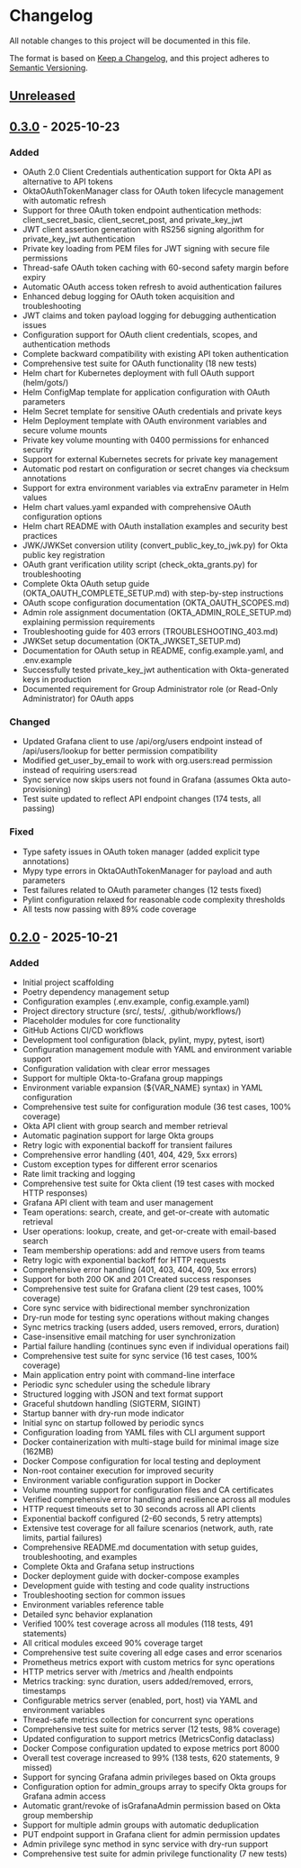 # Changelog

All notable changes to this project will be documented in this file.

The format is based on [Keep a Changelog](https://keepachangelog.com/en/1.1.0/),
and this project adheres to [Semantic Versioning](https://semver.org/spec/v2.0.0.html).

## [Unreleased]

## [0.3.0] - 2025-10-23

### Added
- OAuth 2.0 Client Credentials authentication support for Okta API as alternative to API tokens
- OktaOAuthTokenManager class for OAuth token lifecycle management with automatic refresh
- Support for three OAuth token endpoint authentication methods: client_secret_basic, client_secret_post, and private_key_jwt
- JWT client assertion generation with RS256 signing algorithm for private_key_jwt authentication
- Private key loading from PEM files for JWT signing with secure file permissions
- Thread-safe OAuth token caching with 60-second safety margin before expiry
- Automatic OAuth access token refresh to avoid authentication failures
- Enhanced debug logging for OAuth token acquisition and troubleshooting
- JWT claims and token payload logging for debugging authentication issues
- Configuration support for OAuth client credentials, scopes, and authentication methods
- Complete backward compatibility with existing API token authentication
- Comprehensive test suite for OAuth functionality (18 new tests)
- Helm chart for Kubernetes deployment with full OAuth support (helm/gots/)
- Helm ConfigMap template for application configuration with OAuth parameters
- Helm Secret template for sensitive OAuth credentials and private keys
- Helm Deployment template with OAuth environment variables and secure volume mounts
- Private key volume mounting with 0400 permissions for enhanced security
- Support for external Kubernetes secrets for private key management
- Automatic pod restart on configuration or secret changes via checksum annotations
- Support for extra environment variables via extraEnv parameter in Helm values
- Helm chart values.yaml expanded with comprehensive OAuth configuration options
- Helm chart README with OAuth installation examples and security best practices
- JWK/JWKSet conversion utility (convert_public_key_to_jwk.py) for Okta public key registration
- OAuth grant verification utility script (check_okta_grants.py) for troubleshooting
- Complete Okta OAuth setup guide (OKTA_OAUTH_COMPLETE_SETUP.md) with step-by-step instructions
- OAuth scope configuration documentation (OKTA_OAUTH_SCOPES.md)
- Admin role assignment documentation (OKTA_ADMIN_ROLE_SETUP.md) explaining permission requirements
- Troubleshooting guide for 403 errors (TROUBLESHOOTING_403.md)
- JWKSet setup documentation (OKTA_JWKSET_SETUP.md)
- Documentation for OAuth setup in README, config.example.yaml, and .env.example
- Successfully tested private_key_jwt authentication with Okta-generated keys in production
- Documented requirement for Group Administrator role (or Read-Only Administrator) for OAuth apps

### Changed
- Updated Grafana client to use /api/org/users endpoint instead of /api/users/lookup for better permission compatibility
- Modified get_user_by_email to work with org.users:read permission instead of requiring users:read
- Sync service now skips users not found in Grafana (assumes Okta auto-provisioning)
- Test suite updated to reflect API endpoint changes (174 tests, all passing)

### Fixed
- Type safety issues in OAuth token manager (added explicit type annotations)
- Mypy type errors in OktaOAuthTokenManager for payload and auth parameters
- Test failures related to OAuth parameter changes (12 tests fixed)
- Pylint configuration relaxed for reasonable code complexity thresholds
- All tests now passing with 89% code coverage

## [0.2.0] - 2025-10-21

### Added
- Initial project scaffolding
- Poetry dependency management setup
- Configuration examples (.env.example, config.example.yaml)
- Project directory structure (src/, tests/, .github/workflows/)
- Placeholder modules for core functionality
- GitHub Actions CI/CD workflows
- Development tool configuration (black, pylint, mypy, pytest, isort)
- Configuration management module with YAML and environment variable support
- Configuration validation with clear error messages
- Support for multiple Okta-to-Grafana group mappings
- Environment variable expansion (${VAR_NAME} syntax) in YAML configuration
- Comprehensive test suite for configuration module (36 test cases, 100% coverage)
- Okta API client with group search and member retrieval
- Automatic pagination support for large Okta groups
- Retry logic with exponential backoff for transient failures
- Comprehensive error handling (401, 404, 429, 5xx errors)
- Custom exception types for different error scenarios
- Rate limit tracking and logging
- Comprehensive test suite for Okta client (19 test cases with mocked HTTP responses)
- Grafana API client with team and user management
- Team operations: search, create, and get-or-create with automatic retrieval
- User operations: lookup, create, and get-or-create with email-based search
- Team membership operations: add and remove users from teams
- Retry logic with exponential backoff for HTTP requests
- Comprehensive error handling (401, 403, 404, 409, 5xx errors)
- Support for both 200 OK and 201 Created success responses
- Comprehensive test suite for Grafana client (29 test cases, 100% coverage)
- Core sync service with bidirectional member synchronization
- Dry-run mode for testing sync operations without making changes
- Sync metrics tracking (users added, users removed, errors, duration)
- Case-insensitive email matching for user synchronization
- Partial failure handling (continues sync even if individual operations fail)
- Comprehensive test suite for sync service (16 test cases, 100% coverage)
- Main application entry point with command-line interface
- Periodic sync scheduler using the schedule library
- Structured logging with JSON and text format support
- Graceful shutdown handling (SIGTERM, SIGINT)
- Startup banner with dry-run mode indicator
- Initial sync on startup followed by periodic syncs
- Configuration loading from YAML files with CLI argument support
- Docker containerization with multi-stage build for minimal image size (162MB)
- Docker Compose configuration for local testing and deployment
- Non-root container execution for improved security
- Environment variable configuration support in Docker
- Volume mounting support for configuration files and CA certificates
- Verified comprehensive error handling and resilience across all modules
- HTTP request timeouts set to 30 seconds across all API clients
- Exponential backoff configured (2-60 seconds, 5 retry attempts)
- Extensive test coverage for all failure scenarios (network, auth, rate limits, partial failures)
- Comprehensive README.md documentation with setup guides, troubleshooting, and examples
- Complete Okta and Grafana setup instructions
- Docker deployment guide with docker-compose examples
- Development guide with testing and code quality instructions
- Troubleshooting section for common issues
- Environment variables reference table
- Detailed sync behavior explanation
- Verified 100% test coverage across all modules (118 tests, 491 statements)
- All critical modules exceed 90% coverage target
- Comprehensive test suite covering all edge cases and error scenarios
- Prometheus metrics export with custom metrics for sync operations
- HTTP metrics server with /metrics and /health endpoints
- Metrics tracking: sync duration, users added/removed, errors, timestamps
- Configurable metrics server (enabled, port, host) via YAML and environment variables
- Thread-safe metrics collection for concurrent sync operations
- Comprehensive test suite for metrics server (12 tests, 98% coverage)
- Updated configuration to support metrics (MetricsConfig dataclass)
- Docker Compose configuration updated to expose metrics port 8000
- Overall test coverage increased to 99% (138 tests, 620 statements, 9 missed)
- Support for syncing Grafana admin privileges based on Okta groups
- Configuration option for admin_groups array to specify Okta groups for Grafana admin access
- Automatic grant/revoke of isGrafanaAdmin permission based on Okta group membership
- Support for multiple admin groups with automatic deduplication
- PUT endpoint support in Grafana client for admin permission updates
- Admin privilege sync method in sync service with dry-run support
- Comprehensive test suite for admin privilege functionality (7 new tests)

[Unreleased]: https://github.com/cropalato/gots/compare/v0.3.0...HEAD
[0.3.0]: https://github.com/cropalato/gots/compare/v0.2.0...v0.3.0
[0.2.0]: https://github.com/cropalato/gots/compare/v0.1.0...v0.2.0
